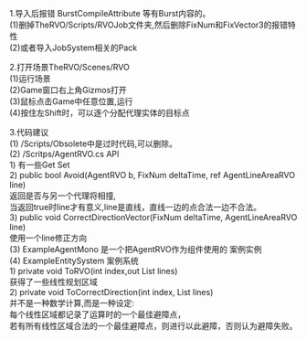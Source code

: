1.导入后报错 BurstCompileAttribute 等有Burst内容的。 <br>
(1)删掉TheRVO/Scripts/RVOJob文件夹,然后删除FixNum和FixVector3的报错特性 <br>
(2)或者导入JobSystem相关的Pack <br>

2.打开场景TheRVO/Scenes/RVO <br>
(1)运行场景 <br>
(2)Game窗口右上角Gizmos打开 <br>
(3)鼠标点击Game中任意位置,运行 <br>
(4)按住左Shift时，可以逐个分配代理实体的目标点 <br>

3.代码建议 <br>
(1) /Scripts/Obsolete中是过时代码,可以删除。 <br>
(2) /Scritps/AgentRVO.cs API <br>
	1) 有一些Get Set <br>
	2) public bool Avoid(AgentRVO b, FixNum deltaTime, ref AgentLineAreaRVO line) <br>
		返回是否与另一个代理将相撞, <br>
		当返回true时line才有意义,line是直线，直线一边的点合法一边不合法。 <br>
	3) public void CorrectDirectionVector(FixNum deltaTime, AgentLineAreaRVO line) <br>
		使用一个line修正方向 <br>
(3) ExampleAgentMono 是一个把AgentRVO作为组件使用的 案例实例 <br>
(4) ExampleEntitySystem 案例系统 <br>
	1) private void ToRVO(int index,out List<AgentLineAreaRVO> lines) <br>
		获得了一些线性规划区域 <br>
	2) private void ToCorrectDirection(int index, List<AgentLineAreaRVO> lines) <br>
		并不是一种数学计算,而是一种设定: <br>
		每个线性区域都记录了运算时的一个最佳避障点， <br>
		若有所有线性区域合法的一个最佳避障点，则进行以此避障，否则认为避障失败。 <br>
